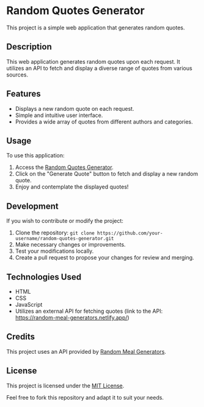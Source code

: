 # Random Quotes Generator

This project is a simple web application that generates random quotes.

## Description

This web application generates random quotes upon each request. It utilizes an API to fetch and display a diverse range of quotes from various sources.

## Features

- Displays a new random quote on each request.
- Simple and intuitive user interface.
- Provides a wide array of quotes from different authors and categories.

## Usage

To use this application:

1. Access the [Random Quotes Generator](https://quotesgenerator-by-sanjay.netlify.app/).
2. Click on the "Generate Quote" button to fetch and display a new random quote.
3. Enjoy and contemplate the displayed quotes!

## Development

If you wish to contribute or modify the project:

1. Clone the repository: `git clone https://github.com/your-username/random-quotes-generator.git`
2. Make necessary changes or improvements.
3. Test your modifications locally.
4. Create a pull request to propose your changes for review and merging.

## Technologies Used

- HTML
- CSS
- JavaScript
- Utilizes an external API for fetching quotes (link to the API: https://random-meal-generators.netlify.app/)

## Credits

This project uses an API provided by [Random Meal Generators](https://random-meal-generators.netlify.app/).

## License

This project is licensed under the [MIT License](LICENSE).

Feel free to fork this repository and adapt it to suit your needs.
